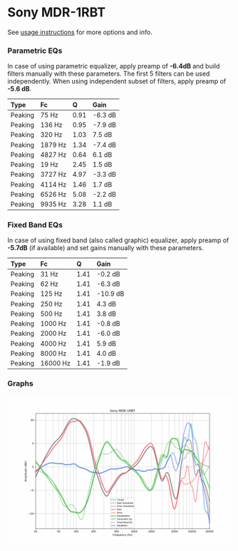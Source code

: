 # Sony MDR-1RBT
See [usage instructions](https://github.com/jaakkopasanen/AutoEq#usage) for more options and info.

### Parametric EQs
In case of using parametric equalizer, apply preamp of **-6.4dB** and build filters manually
with these parameters. The first 5 filters can be used independently.
When using independent subset of filters, apply preamp of **-5.6 dB**.

| Type    | Fc      |    Q | Gain    |
|:--------|:--------|:-----|:--------|
| Peaking | 75 Hz   | 0.91 | -6.3 dB |
| Peaking | 136 Hz  | 0.95 | -7.9 dB |
| Peaking | 320 Hz  | 1.03 | 7.5 dB  |
| Peaking | 1879 Hz | 1.34 | -7.4 dB |
| Peaking | 4827 Hz | 0.64 | 6.1 dB  |
| Peaking | 19 Hz   | 2.45 | 1.5 dB  |
| Peaking | 3727 Hz | 4.97 | -3.3 dB |
| Peaking | 4114 Hz | 1.46 | 1.7 dB  |
| Peaking | 6526 Hz | 5.08 | -2.2 dB |
| Peaking | 9935 Hz | 3.28 | 1.1 dB  |

### Fixed Band EQs
In case of using fixed band (also called graphic) equalizer, apply preamp of **-5.7dB**
(if available) and set gains manually with these parameters.

| Type    | Fc       |    Q | Gain     |
|:--------|:---------|:-----|:---------|
| Peaking | 31 Hz    | 1.41 | -0.2 dB  |
| Peaking | 62 Hz    | 1.41 | -6.3 dB  |
| Peaking | 125 Hz   | 1.41 | -10.9 dB |
| Peaking | 250 Hz   | 1.41 | 4.3 dB   |
| Peaking | 500 Hz   | 1.41 | 3.8 dB   |
| Peaking | 1000 Hz  | 1.41 | -0.8 dB  |
| Peaking | 2000 Hz  | 1.41 | -6.0 dB  |
| Peaking | 4000 Hz  | 1.41 | 5.9 dB   |
| Peaking | 8000 Hz  | 1.41 | 4.0 dB   |
| Peaking | 16000 Hz | 1.41 | -1.9 dB  |

### Graphs
![](./Sony%20MDR-1RBT.png)